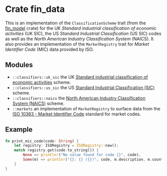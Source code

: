 # Crate fin_data

This is an implementation of the `ClassificationScheme` trait (from the 
[fin_model](https://crates.io/crates/fin_model) crate)
for the UK _Standard 
industrial classification of economic activities_ (UK SIC), the US _Standard 
Industrial Classification_ (US SIC) codes as well as the _North American Industry 
Classification System_ (NAICS). It also provides an implementation of the
`MarketRegistry` trait for _Market Identifier Code_ (MIC) data provided by ISO.

## Modules

* `::classifiers::uk_sic` the UK [Standard industrial classification of 
  economic activities](https://www.gov.uk/government/publications/standard-industrial-classification-of-economic-activities-sic)
  scheme.
* `::classifiers::us_sic` the US [Standard Industrial Classification 
  (SIC)](https://www.sec.gov/info/edgar/siccodes.htm) scheme.
* `::classifiers::naics` the [North American Industry Classification System 
  (NAICS)](https://www.census.gov/eos/www/naics) scheme.
* `::markets` an implementation of `MarketRegistry` to surface data from the 
  [ISO 10383 - Market Identifier Code](https://www.iso20022.org/10383/iso-10383-market-identifier-codes)
  standard for market codes.
  
## Example

```rust
fn print_mic_code(code: String) {
    let registry: ISORegistry = ISORegistry::new();
    match registry.get(code.to_string()) {
        None => println!("No value found for code {}", code),
        Some(m) => println!("{}: {} ({})", code, m.description, m.country_code),
    }
}
```